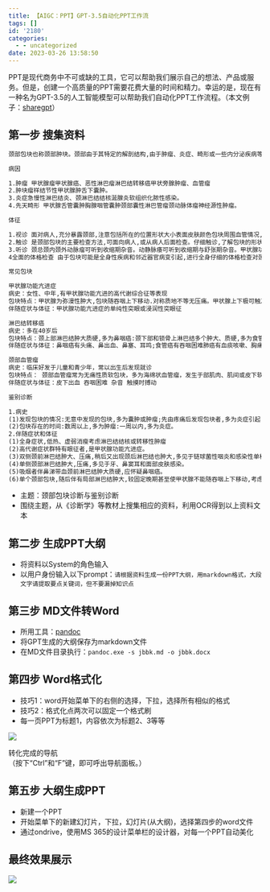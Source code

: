 ```yaml
---
title: 【AIGC：PPT】GPT-3.5自动化PPT工作流
tags: []
id: '2180'
categories:
  - - uncategorized
date: 2023-03-26 13:58:50
---
```


PPT是现代商务中不可或缺的工具，它可以帮助我们展示自己的想法、产品或服务。但是，创建一个高质量的PPT需要花费大量的时间和精力。幸运的是，现在有一种名为GPT-3.5的人工智能模型可以帮助我们自动化PPT工作流程。（本文例子：[sharegpt](https://sharegpt.com/c/SF1zvi1)）

## 第一步 搜集资料

```txt
颈部包块也称颈部肿块。颈部由于其特定的解剖结构,由于肿瘤、炎症、畸形或一些内分泌疾病等所形成的颈部包块,相对容易发现。包块可由病人自己、他人或在医师体格检查时被发现。有时病人把舌骨、喉等正常结构误认为是包块,应通过检查明确。

病因

1.肿瘤 甲状腺瘤甲状腺癌、恶性淋巴瘤淋巴结转移癌甲状旁腺肿瘤、血管瘤
2.肿块瘤样结节性甲状腺肿舌下囊肿。
3.炎症急慢性淋巴结炎、颈淋巴结结核涎腺炎软组织化脓性感染。
4.先天畸形 甲状腺舌管囊肿胸腺咽管囊肿颈部囊性淋巴管瘤颈动脉体瘤神经源性肿瘤。

体征

1.视诊 面对病人,充分暴露颈部,注意包括所在的位置形状大小表面皮肤颜色包块周围血管情况,以及颈部活动、吞咽动作对包块的影响。
2.触诊 是颈部包块的主要检查方法,可面向病人,或从病人后面检查。仔细触诊,了解包块的形状、大小、硬度、个数、表面情况、移动度,有无压痛、颤和搏动感。一般囊性肿块,如甲状舌骨囊肿甲状腺囊肿,多是圆形、有弹性、孤立可随吞咽上下移动;癌肿多是粘连、界线不清、表面不光滑;有震颤和搏动,多与颈动脉病变及甲状腺功能亢进有关。
3.听诊 颈总颈内颈外动脉瘤可听到收缩期杂音。动静脉痿可听到收缩期与舒张期杂音。甲状腺功能亢进症可听到动静脉杂音。
4全面的体格检查 由于包块可能是全身性疾病和邻近器官病变引起,进行全身仔细的体格检查对颈部包块的鉴别也有重要意义

常见包块

甲状腺功能亢进症
病史：女性、中年,有甲状腺功能亢进的高代谢综合征等表现
包块特点：甲状腺为弥漫性肿大,包块随吞咽上下移动.对称质地不等无压痛。甲状腺上下极可触及震颤包块上可闻及血管杂音
伴随症状与体征：甲状腺功能亢进症的单纯性突眼或浸润性突眼征

淋巴结转移癌
病史：多在40岁后
包块特点：颈上部淋巴结肿大质硬,多为鼻咽癌:颈下部和锁骨上淋巴结多个肿大、质硬,多为食管癌、胃癌、肺癌、乳腺癌等
伴随症状与体征：鼻咽癌有头痛、鼻出血、鼻塞、耳鸣;食管癌有吞咽困难肺癌有血痰咳嗽、胸痛

颈部血管瘤
病史：临床好发于儿童和青少年，常以出生后发现就诊
包块特点： 颈部血管瘤常为无痛性质软包块，多为海绵状血管瘤，发生于部肌肉、肌间或皮下软组织内，部分血管瘤内血栓发生圆点状钙化而形成静脉石。
伴随症状与体征：皮下出血 吞咽困难 杂音 触摸时搏动

鉴别诊断

1.病史
(1)发现包块的情况:无意中发现的包块,多为囊肿或肿瘤;先由疼痛后发现包块者,多为炎症引起;出生后即存在,多是先天性囊肿。
(2)包块存在的时间:数周以上,多为肿瘤:一周以内,多为炎症。
2.伴随症状和体征
(1)全身症状,低热、虚弱消瘦考虑淋巴结结核或转移性肿瘤
(2)高代谢症状群特有眼征者,是甲状腺功能亢进症。
(3)双侧颈前淋巴结肿大、压痛,稍后又出现颈后淋巴结也肿大,多见于链球菌性咽炎和感染性单核细胞增多症。
(4)单侧颈部淋巴结肿大,压痛,多见于牙、鼻窦耳和面部皮肤感染。
(5)吸烟者伴鼻涕带血颈前淋巴结肿大质硬,应怀疑鼻咽癌。
(6)单个颈部包块,随后伴有局部淋巴结肿大,较固定晚期甚至使甲状腺不能随吞咽上下移动,考虑甲状腺癌。
```

*   主题：颈部包块诊断与鉴别诊断
*   围绕主题，从《诊断学》等教材上搜集相应的资料，利用OCR得到以上资料文本

## 第二步 生成PPT大纲

*   将资料以System的角色输入
*   以用户身份输入以下prompt：`请根据资料生成一份PPT大纲，用markdown格式，大段文字请提取要点关键词，但不要漏掉知识点`

## 第三步 MD文件转Word

*   所用工具：[pandoc](https://github.com/jgm/pandoc/releases)
*   将GPT生成的大纲保存为markdown文件
*   在MD文件目录执行：`pandoc.exe -s jbbk.md -o jbbk.docx`

## 第四步 Word格式化

*   技巧1：word开始菜单下的右侧的选择，下拉，选择所有相似的格式
*   技巧2：格式化点两次可以固定一个格式刷
*   每一页PPT为标题1，内容依次为标题2、3等等

![](https://img-cdn.limour.top/i/2023/03/26/64204d9778426.png)

转化完成的导航  
（按下“Ctrl”和“F”键，即可呼出导航面板。）

## 第五步 大纲生成PPT

*   新建一个PPT
*   开始菜单下的新建幻灯片，下拉，幻灯片(从大纲)，选择第四步的word文件
*   通过ondrive，使用MS 365的设计菜单栏的设计器，对每一个PPT自动美化

## 最终效果展示

![](https://img-cdn.limour.top/i/2023/03/26/64204edd797d3.png)